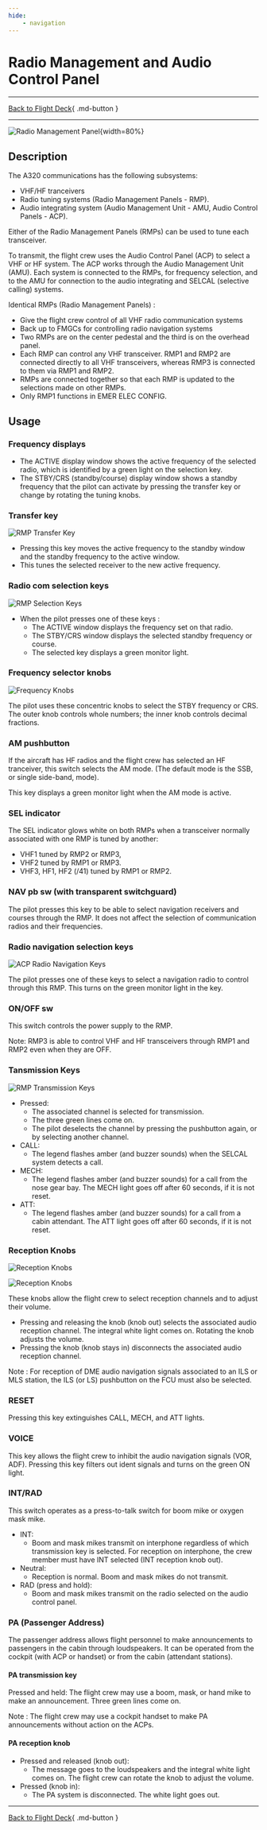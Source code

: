 ```yaml
---
hide:
    - navigation
---
```


# Radio Management and Audio Control Panel

---

[Back to Flight Deck](../flight-deck.md){ .md-button }

---

![Radio Management Panel](../../assets/a32nx-briefing/pedestal/RMP.png "Radio Management Panel"){width=80%}

## Description

The A320 communications has the following subsystems:
- VHF/HF tranceivers
- Radio tuning systems (Radio Management Panels - RMP).
- Audio integrating system (Audio Management Unit - AMU, Audio Control Panels - ACP).

Either of the Radio Management Panels (RMPs) can be used to tune
each transceiver.

To transmit, the flight crew uses the Audio Control Panel (ACP) to select a VHF or HF system. The ACP works through the Audio Management Unit (AMU). Each system is connected to the RMPs, for frequency selection, and to the AMU for connection to the audio integrating and SELCAL (selective calling) systems.

Identical RMPs (Radio Management Panels) :

- Give the flight crew control of all VHF radio communication systems
- Back up to FMGCs for controlling radio navigation systems
- Two RMPs are on the center pedestal and the third is on the overhead panel.
- Each RMP can control any VHF transceiver. RMP1 and RMP2 are connected directly to all VHF transceivers, whereas RMP3 is connected to them via RMP1 and RMP2.
- RMPs are connected together so that each RMP is updated to the selections made on other RMPs.
- Only RMP1 functions in EMER ELEC CONFIG.

## Usage

### Frequency displays

- The ACTIVE display window shows the active frequency of the selected radio, which is identified by a green light on the selection key.
- The STBY/CRS (standby/course) display window shows a standby frequency that the pilot can activate by pressing the transfer key or change by rotating the tuning knobs.

###  Transfer key

![RMP Transfer Key](../../assets/a32nx-briefing/pedestal/RMP-transfer-key.png "RMP Transfer Key")

- Pressing this key moves the active frequency to the standby window and the standby frequency to the active window.
- This tunes the selected receiver to the new active frequency.

### Radio com selection keys

![RMP Selection Keys](../../assets/a32nx-briefing/pedestal/RMP-selection-keys.png "RMP Selection Keys")

- When the pilot presses one of these keys :
    - The ACTIVE window displays the frequency set on that radio.
    - The STBY/CRS window displays the selected standby frequency or course.
    - The selected key displays a green monitor light.

### Frequency selector knobs

![Frequency Knobs](../../assets/a32nx-briefing/pedestal/RMP-frequency-knobs.png "Frequency Knobs")

The pilot uses these concentric knobs to select the STBY frequency or CRS. The outer knob controls whole numbers; the inner knob controls decimal fractions.

### AM pushbutton

If the aircraft has HF radios and the flight crew has selected an HF tranceiver, this switch selects the AM mode. (The default mode is the SSB, or single side-band, mode).

This key displays a green monitor light when the AM mode is active.

### SEL indicator

The SEL indicator glows white on both RMPs when a transceiver normally associated with one RMP is tuned by another:

- VHF1 tuned by RMP2 or RMP3,
- VHF2 tuned by RMP1 or RMP3.
- VHF3, HF1, HF2 (/41) tuned by RMP1 or RMP2.

### NAV pb sw (with transparent switchguard)

The pilot presses this key to be able to select navigation receivers and courses through the RMP. It does not affect the selection of communication radios and their frequencies.

### Radio navigation selection keys

![ACP Radio Navigation Keys](../../assets/a32nx-briefing/pedestal/ACP-radio-nav-keys.png "ACP Radio Navigation Keys")

The pilot presses one of these keys to select a navigation radio to control through this RMP. This turns on the green monitor light in the key.

### ON/OFF sw

This switch controls the power supply to the RMP.

Note: RMP3 is able to control VHF and HF transceivers through RMP1 and RMP2 even when they are OFF.

### Tansmission Keys

![RMP Transmission Keys](../../assets/a32nx-briefing/pedestal/RMP-transmission-keys.png)

- Pressed:
    - The associated channel is selected for transmission.
    - The three green lines come on.
    - The pilot deselects the channel by pressing the pushbutton again, or by selecting another channel.
- CALL:
    - The legend flashes amber (and buzzer sounds) when the SELCAL system detects a call.
- MECH:
    - The legend flashes amber (and buzzer sounds) for a call from the nose gear bay. The MECH light goes off after 60 seconds, if it is not reset.
- ATT:
    - The legend flashes amber (and buzzer sounds) for a call from a cabin attendant. The ATT light goes off after 60 seconds, if it is not reset.

### Reception Knobs

![Reception Knobs](../../assets/a32nx-briefing/pedestal/RMP-reception-knobs-1.png "Reception Knobs")

![Reception Knobs](../../assets/a32nx-briefing/pedestal/RMP-receiption-knobs-2.png "Reception Knobs")

These knobs allow the flight crew to select reception channels and to adjust their volume.

- Pressing and releasing the knob (knob out) selects the associated audio reception channel. The integral white light comes on. Rotating the knob adjusts the volume.
- Pressing the knob (knob stays in) disconnects the associated audio reception channel.

Note : For reception of DME audio navigation signals associated to an ILS or MLS station, the ILS (or LS) pushbutton on the FCU must also be selected.

### RESET

Pressing this key extinguishes CALL, MECH, and ATT lights.

### VOICE

This key allows the flight crew to inhibit the audio navigation signals (VOR, ADF). Pressing this key filters out ident signals and turns on the green ON light.

### INT/RAD

This switch operates as a press-to-talk switch for boom mike or oxygen mask mike.

- INT:
    - Boom and mask mikes transmit on interphone regardless of which transmission key is selected. For reception on interphone, the crew member must have INT selected (INT reception knob out).
- Neutral:
    - Reception is normal. Boom and mask mikes do not transmit.
- RAD (press and hold):
    - Boom and mask mikes transmit on the radio selected on the audio control panel.

### PA (Passenger Address)

The passenger address allows flight personnel to make announcements to passengers in the cabin through loudspeakers. It can be operated from the cockpit (with ACP or handset) or from the cabin (attendant stations).

#### PA transmission key

Pressed and held: The flight crew may use a boom, mask, or hand mike to make an announcement. Three green lines come on.

Note : The flight crew may use a cockpit handset to make PA announcements without action on the ACPs.

#### PA reception knob

- Pressed and released (knob out):
    - The message goes to the loudspeakers and the integral white light comes on. The flight crew can rotate the knob to adjust the volume.
- Pressed (knob in):
    - The PA system is disconnected. The white light goes out.

---

[Back to Flight Deck](../flight-deck.md){ .md-button }
